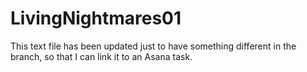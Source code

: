 # LivingNightmares01

This text file has been updated just to have something different in the branch, so that I can link it to an Asana task.
